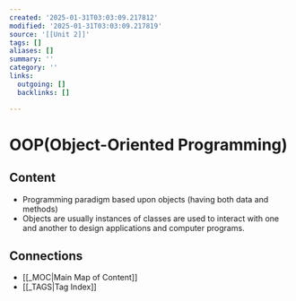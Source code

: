 ```yaml
---
created: '2025-01-31T03:03:09.217812'
modified: '2025-01-31T03:03:09.217819'
source: '[[Unit 2]]'
tags: []
aliases: []
summary: ''
category: ''
links:
  outgoing: []
  backlinks: []

---
```


# OOP(Object-Oriented Programming)

## Content
- Programming paradigm based upon objects (having both data and methods) 
- Objects are usually instances of classes are used to interact with one and another to design applications and computer programs.


## Connections
- [[_MOC|Main Map of Content]]
- [[_TAGS|Tag Index]]
